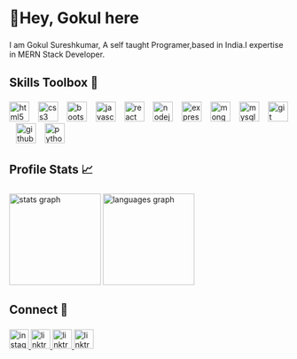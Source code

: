 <h1 align="left">👋Hey, Gokul here</h1>

###

<p align="left">I am Gokul Sureshkumar, A self taught Programer,based in India.I expertise in MERN Stack Developer.</p>



<h2 align="left">Skills Toolbox 🔨</h2>

###

<div align="left">
  <img src="https://cdn.jsdelivr.net/gh/devicons/devicon/icons/html5/html5-original.svg" height="36" alt="html5 logo"  />
  <img width="8" />
  <img src="https://cdn.jsdelivr.net/gh/devicons/devicon/icons/css3/css3-original.svg" height="36" alt="css3 logo"  />
  <img width="8" />
  <img src="https://skillicons.dev/icons?i=bootstrap" height="36" alt="bootstrap logo"  />
  <img width="8" />
  <img src="https://skillicons.dev/icons?i=js" height="36" alt="javascript logo"  />
  <img width="8" />
  <img src="https://skillicons.dev/icons?i=react" height="36" alt="react logo"  />
  <img width="8" />
  <img src="https://skillicons.dev/icons?i=nodejs" height="36" alt="nodejs logo"  />
  <img width="8" />
  <img src="https://skillicons.dev/icons?i=express" height="36" alt="express logo"  />
  <img width="8" />
  <img src="https://skillicons.dev/icons?i=mongodb" height="36" alt="mongodb logo"  />
  <img width="8" />
  <img src="https://skillicons.dev/icons?i=mysql" height="36" alt="mysql logo"  />
  <img width="8" />
  <img src="https://skillicons.dev/icons?i=git" height="36" alt="git logo"  />
  <img width="8" />
  <img src="https://skillicons.dev/icons?i=github" height="36" alt="github logo"  />
  <img width="8" />
  <img src="https://cdn.jsdelivr.net/gh/devicons/devicon/icons/python/python-original.svg" height="36" alt="python logo"  />
</div>

###

<h2 align="left">Profile Stats 📈</h2>

###

<div align="left">
  <img src="https://github-readme-stats.vercel.app/api?username=adilcodes&hide_title=false&hide_rank=false&show_icons=true&include_all_commits=true&count_private=true&disable_animations=false&theme=github_dark&locale=en&hide_border=true&order=1" height="165" alt="stats graph"  />
  <img src="https://github-readme-stats.vercel.app/api/top-langs?username=adilcodes&locale=en&hide_title=false&layout=compact&card_width=320&langs_count=4&theme=github_dark&hide_border=true&order=2" height="165" alt="languages graph"  />
</div>

###

<h2 align="left">Connect 🔗</h2>

###

<div align="left">
  <a href="
https://www.instagram.com/i__gokul_?igsh=MW5vN2Mwcm12M2FhMw%3D%3D&utm_source=qr" target="_blank">
    <img src="https://raw.githubusercontent.com/maurodesouza/profile-readme-generator/master/src/assets/icons/social/instagram/default.svg" height="35" alt="instagram logo"  />
  </a>
  <a href="
https://t.me/+919597654462" target="_blank">
    <img src="https://cdn-icons-png.flaticon.com/512/2111/2111646.png" height="35" alt="linktree logo"  />
  </a>
  <a href="https://wa.me/qr/L4M35TOFDWDJO1" target="_blank">
    <img src="https://cdn-icons-png.flaticon.com/512/5968/5968841.png" height="35" alt="linktree logo"  />
  </a>
  <a href="www.linkedin.com/in/gokulsureshkumar06" target="_blank">
    <img src="https://cdn-icons-png.flaticon.com/512/145/145807.png" height="35" alt="linktree logo"  />
  </a>
</div>

###
